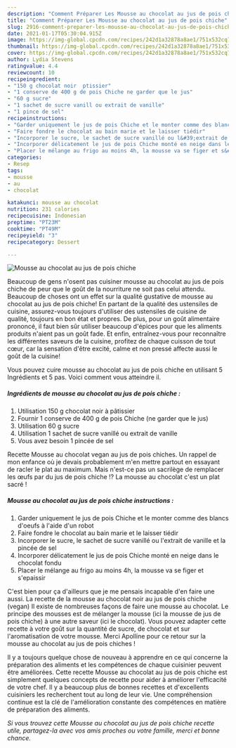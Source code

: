 ```yaml
---
description: "Comment Préparer Les Mousse au chocolat au jus de pois chiche"
title: "Comment Préparer Les Mousse au chocolat au jus de pois chiche"
slug: 2916-comment-preparer-les-mousse-au-chocolat-au-jus-de-pois-chiche
date: 2021-01-17T05:30:04.915Z
image: https://img-global.cpcdn.com/recipes/242d1a32878a8ae1/751x532cq70/mousse-au-chocolat-au-jus-de-pois-chiche-photo-principale-de-la-recette.jpg
thumbnail: https://img-global.cpcdn.com/recipes/242d1a32878a8ae1/751x532cq70/mousse-au-chocolat-au-jus-de-pois-chiche-photo-principale-de-la-recette.jpg
cover: https://img-global.cpcdn.com/recipes/242d1a32878a8ae1/751x532cq70/mousse-au-chocolat-au-jus-de-pois-chiche-photo-principale-de-la-recette.jpg
author: Lydia Stevens
ratingvalue: 4.4
reviewcount: 10
recipeingredient:
- "150 g chocolat noir  ptissier"
- "1 conserve de 400 g de pois Chiche ne garder que le jus"
- "60 g sucre"
- "1 sachet de sucre vanill ou extrait de vanille"
- "1 pince de sel"
recipeinstructions:
- "Garder uniquement le jus de pois Chiche et le monter comme des blancs d&#39;oeufs à l&#39;aide d&#39;un robot"
- "Faire fondre le chocolat au bain marie et le laisser tiédir"
- "Incorporer le sucre, le sachet de sucre vanillé ou l&#39;extrait de vanille et la pincée de sel"
- "Incorporer délicatement le jus de pois Chiche monté en neige dans le chocolat fondu"
- "Placer le mélange au frigo au moins 4h, la mousse va se figer et s&#39;epaissir"
categories:
- Resep
tags:
- mousse
- au
- chocolat

katakunci: mousse au chocolat 
nutrition: 231 calories
recipecuisine: Indonesian
preptime: "PT23M"
cooktime: "PT49M"
recipeyield: "3"
recipecategory: Dessert

---
```



![Mousse au chocolat au jus de pois chiche](https://img-global.cpcdn.com/recipes/242d1a32878a8ae1/751x532cq70/mousse-au-chocolat-au-jus-de-pois-chiche-photo-principale-de-la-recette.jpg)

Beaucoup de gens n'osent pas cuisiner mousse au chocolat au jus de pois chiche de peur que le goût de la nourriture ne soit pas celui attendu. Beaucoup de choses ont un effet sur la qualité gustative de mousse au chocolat au jus de pois chiche! En partant de la qualité des ustensiles de cuisine, assurez-vous toujours d'utiliser des ustensiles de cuisine de qualité, toujours en bon état et propres. De plus, pour un goût alimentaire prononcé, il faut bien sûr utiliser beaucoup d'épices pour que les aliments produits n'aient pas un goût fade. Et enfin, entraînez-vous pour reconnaître les différentes saveurs de la cuisine, profitez de chaque cuisson de tout cœur, car la sensation d'être excité, calme et non pressé affecte aussi le goût de la cuisine!

<!--inarticleads1-->

Vous pouvez cuire mousse au chocolat au jus de pois chiche en utilisant 5 Ingrédients et 5 pas. Voici comment vous atteindre il.

##### Ingrédients de mousse au chocolat au jus de pois chiche :

1. Utilisation 150 g chocolat noir à pâtissier
1. Fournir 1 conserve de 400 g de pois Chiche (ne garder que le jus)
1. Utilisation 60 g sucre
1. Utilisation 1 sachet de sucre vanillé ou extrait de vanille
1. Vous avez besoin 1 pincée de sel


Recette Mousse au chocolat vegan au jus de pois chiches. Un rappel de mon enfance où je devais probablement m&#39;en mettre partout en essayant de racler le plat au maximum. Mais n&#39;est-ce pas un sacrilège de remplacer les œufs par du jus de pois chiche !? La mousse au chocolat c&#39;est un plat sacré ! 

<!--inarticleads2-->

##### Mousse au chocolat au jus de pois chiche instructions :

1. Garder uniquement le jus de pois Chiche et le monter comme des blancs d&#39;oeufs à l&#39;aide d&#39;un robot
1. Faire fondre le chocolat au bain marie et le laisser tiédir
1. Incorporer le sucre, le sachet de sucre vanillé ou l&#39;extrait de vanille et la pincée de sel
1. Incorporer délicatement le jus de pois Chiche monté en neige dans le chocolat fondu
1. Placer le mélange au frigo au moins 4h, la mousse va se figer et s&#39;epaissir


C&#39;est bien pour ça d&#39;ailleurs que je me pensais incapable d&#39;en faire une aussi. La recette de la mousse au chocolat noir au jus de pois chiche (vegan) Il existe de nombreuses façons de faire une mousse au chocolat. Le principe des mousses est de mélanger la mousse (ici la mousse de jus de pois chiche) à une autre saveur (ici le chocolat). Vous pouvez adapter cette recette à votre goût sur la quantité de sucre, de chocolat et sur l&#39;aromatisation de votre mousse. Merci Apolline pour ce retour sur la mousse au chocolat au jus de pois chiches ! 

<!--inarticleads1-->

<p>
Il y a toujours quelque chose de nouveau à apprendre en ce qui concerne la préparation des aliments et les compétences de chaque cuisinier peuvent être améliorées. Cette recette Mousse au chocolat au jus de pois chiche est simplement quelques concepts de recette pour aider à améliorer l'efficacité de votre chef. Il y a beaucoup plus de bonnes recettes et d'excellents cuisiniers les recherchent tout au long de leur vie. Une compréhension continue est la clé de l'amélioration constante des compétences en matière de préparation des aliments.
</p>

<p>
<i>Si vous trouvez cette Mousse au chocolat au jus de pois chiche recette utile, partagez-la avec vos amis proches ou votre famille, merci et bonne chance.</i>
</p>

